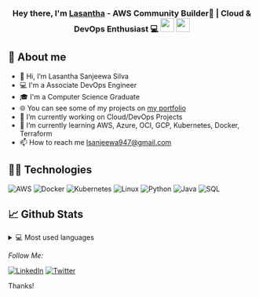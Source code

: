 <h3 align="center">Hey there, I'm <a href="https://sanju2.github.io/">Lasantha</a> - AWS Community Builder🚀 | Cloud & DevOps Enthusiast 💻 <img
    src="https://media.giphy.com/media/hvRJCLFzcasrR4ia7z/giphy.gif" width="28"> <img
    src="https://emojis.slackmojis.com/emojis/images/1531849430/4246/blob-sunglasses.gif?1531849430" width="28" /></h3>

<!-- <img src="images/img.gif" alt="Welcome!" align="center" width="300"/> -->

## 📖 About me

* 👋 Hi, I’m Lasantha Sanjeewa Silva
* 💻 I'm a Associate DevOps Engineer
* 🎓 I'm a Computer Science Graduate
* 🌐 You can see some of my projects on [my portfolio](https://sanju2.github.io/)
* 👀 I’m currently working on Cloud/DevOps Projects
* 🌱 I’m currently learning AWS, Azure, OCI, GCP, Kubernetes, Docker, Terraform
* 📫 How to reach me lsanjeewa947@gmail.com

## 👨‍💻 Technologies

![AWS](https://img.shields.io/badge/-AWS-000?&logo=Amazon-AWS&logoColor=F90)
![Docker](https://img.shields.io/badge/-Docker-000?&logo=Docker)
![Kubernetes](https://img.shields.io/badge/-Kubernetes-000?&logo=Kubernetes)
![Linux](https://img.shields.io/badge/-Linux-000?&logo=Linux)
![Python](https://img.shields.io/badge/-Python-000?&logo=Python)
![Java](https://img.shields.io/badge/-Java-000?&logo=Java&logoColor=007396)
![SQL](https://img.shields.io/badge/-SQL-000?&logo=MySQL)
<br />

## 📈 Github Stats

<details>
  <summary>💻 Most used languages</summary>
  <br />
  <a href="https://github.com/anuraghazra/github-readme-stats"><img alt="DenverCoder1's Top Languages"
      src="https://github-readme-stats.vercel.app/api/top-langs/?username=DenverCoder1&langs_count=10&layout=compact#" /></a>
  <br />
  <b>Note:</b> This chart is only a metric of which languages my public code on GitHub consists of and does not reflect
  my experience or skill level.
</details>

<i>Follow Me:</i><br>

<a href="https://www.linkedin.com/in/lasanthasilva/" target="_blank"><img src="https://img.shields.io/badge/LinkedIn-%230077B5.svg?&style=flat-square&logo=linkedin&logoColor=white" alt="LinkedIn"></a>
<a href="https://twitter.com/LasanthaSilva96" target="_blank"><img src="https://img.shields.io/badge/Twitter-%231DA1F2.svg?&style=flat-square&logo=twitter&logoColor=white" alt="Twitter"></a>

Thanks!

